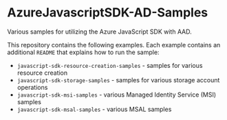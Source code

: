 # AzureJavascriptSDK-AD-Samples

Various samples for utilizing the Azure JavaScript SDK with AAD.

This repository contains the following examples. Each example contains an additional `README` that explains how to run the sample:
- `javascript-sdk-resource-creation-samples` - samples for various resource creation
- `javascript-sdk-storage-samples` - samples for various storage account operations
- `javascript-sdk-msi-samples` - various Managed Identity Service (MSI) samples
- `javascript-sdk-msal-samples` - various MSAL samples

